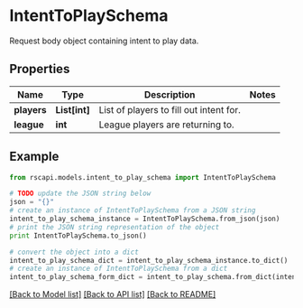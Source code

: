 # IntentToPlaySchema

Request body object containing intent to play data.

## Properties
Name | Type | Description | Notes
------------ | ------------- | ------------- | -------------
**players** | **List[int]** | List of players to fill out intent for. | 
**league** | **int** | League players are returning to. | 

## Example

```python
from rscapi.models.intent_to_play_schema import IntentToPlaySchema

# TODO update the JSON string below
json = "{}"
# create an instance of IntentToPlaySchema from a JSON string
intent_to_play_schema_instance = IntentToPlaySchema.from_json(json)
# print the JSON string representation of the object
print IntentToPlaySchema.to_json()

# convert the object into a dict
intent_to_play_schema_dict = intent_to_play_schema_instance.to_dict()
# create an instance of IntentToPlaySchema from a dict
intent_to_play_schema_form_dict = intent_to_play_schema.from_dict(intent_to_play_schema_dict)
```
[[Back to Model list]](../README.md#documentation-for-models) [[Back to API list]](../README.md#documentation-for-api-endpoints) [[Back to README]](../README.md)


